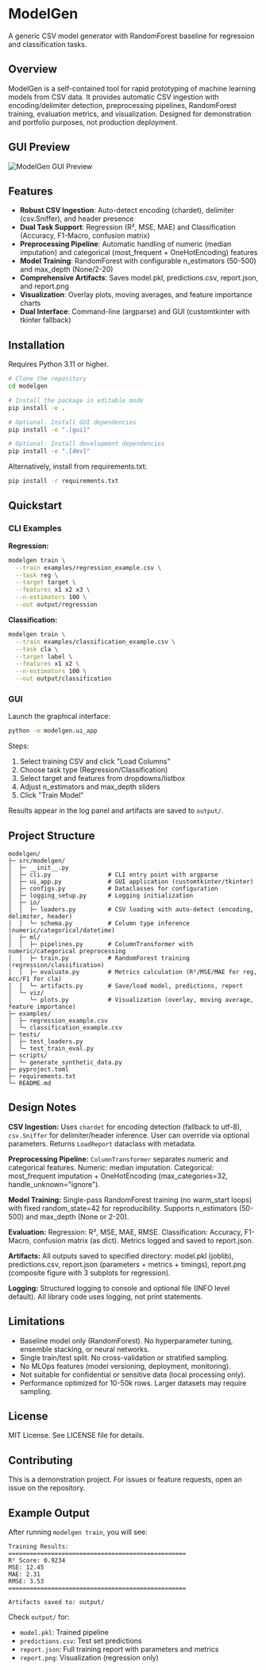 # ModelGen

A generic CSV model generator with RandomForest baseline for regression and classification tasks.

## Overview

ModelGen is a self-contained tool for rapid prototyping of machine learning models from CSV data. It provides automatic CSV ingestion with encoding/delimiter detection, preprocessing pipelines, RandomForest training, evaluation metrics, and visualization. Designed for demonstration and portfolio purposes, not production deployment.

## GUI Preview

![ModelGen GUI Preview](assets/GUIexample.png)

## Features

- **Robust CSV Ingestion**: Auto-detect encoding (chardet), delimiter (csv.Sniffer), and header presence
- **Dual Task Support**: Regression (R², MSE, MAE) and Classification (Accuracy, F1-Macro, confusion matrix)
- **Preprocessing Pipeline**: Automatic handling of numeric (median imputation) and categorical (most_frequent + OneHotEncoding) features
- **Model Training**: RandomForest with configurable n_estimators (50-500) and max_depth (None/2-20)
- **Comprehensive Artifacts**: Saves model.pkl, predictions.csv, report.json, and report.png
- **Visualization**: Overlay plots, moving averages, and feature importance charts
- **Dual Interface**: Command-line (argparse) and GUI (customtkinter with tkinter fallback)

## Installation

Requires Python 3.11 or higher.

```bash
# Clone the repository
cd modelgen

# Install the package in editable mode
pip install -e .

# Optional: Install GUI dependencies
pip install -e ".[gui]"

# Optional: Install development dependencies
pip install -e ".[dev]"
```

Alternatively, install from requirements.txt:

```bash
pip install -r requirements.txt
```

## Quickstart

### CLI Examples

**Regression:**
```bash
modelgen train \
  --train examples/regression_example.csv \
  --task reg \
  --target target \
  --features x1 x2 x3 \
  --n-estimators 100 \
  --out output/regression
```

**Classification:**
```bash
modelgen train \
  --train examples/classification_example.csv \
  --task cla \
  --target label \
  --features x1 x2 \
  --n-estimators 100 \
  --out output/classification
```

### GUI

Launch the graphical interface:

```bash
python -m modelgen.ui_app
```

Steps:
1. Select training CSV and click "Load Columns"
2. Choose task type (Regression/Classification)
3. Select target and features from dropdowns/listbox
4. Adjust n_estimators and max_depth sliders
5. Click "Train Model"

Results appear in the log panel and artifacts are saved to `output/`.

## Project Structure

```
modelgen/
├─ src/modelgen/
│  ├─ __init__.py
│  ├─ cli.py                # CLI entry point with argparse
│  ├─ ui_app.py             # GUI application (customtkinter/tkinter)
│  ├─ configs.py            # Dataclasses for configuration
│  ├─ logging_setup.py      # Logging initialization
│  ├─ io/
│  │  ├─ loaders.py         # CSV loading with auto-detect (encoding, delimiter, header)
│  │  └─ schema.py          # Column type inference (numeric/categorical/datetime)
│  ├─ ml/
│  │  ├─ pipelines.py       # ColumnTransformer with numeric/categorical preprocessing
│  │  ├─ train.py           # RandomForest training (regression/classification)
│  │  ├─ evaluate.py        # Metrics calculation (R²/MSE/MAE for reg, Acc/F1 for cla)
│  │  └─ artifacts.py       # Save/load model, predictions, report
│  └─ viz/
│     └─ plots.py           # Visualization (overlay, moving average, feature importance)
├─ examples/
│  ├─ regression_example.csv
│  └─ classification_example.csv
├─ tests/
│  ├─ test_loaders.py
│  └─ test_train_eval.py
├─ scripts/
│  └─ generate_synthetic_data.py
├─ pyproject.toml
├─ requirements.txt
└─ README.md
```

## Design Notes

**CSV Ingestion:**
Uses `chardet` for encoding detection (fallback to utf-8), `csv.Sniffer` for delimiter/header inference. User can override via optional parameters. Returns `LoadReport` dataclass with metadata.

**Preprocessing Pipeline:**
`ColumnTransformer` separates numeric and categorical features. Numeric: median imputation. Categorical: most_frequent imputation + OneHotEncoding (max_categories=32, handle_unknown="ignore").

**Model Training:**
Single-pass RandomForest training (no warm_start loops) with fixed random_state=42 for reproducibility. Supports n_estimators (50-500) and max_depth (None or 2-20).

**Evaluation:**
Regression: R², MSE, MAE, RMSE. Classification: Accuracy, F1-Macro, confusion matrix (as dict). Metrics logged and saved to report.json.

**Artifacts:**
All outputs saved to specified directory: model.pkl (joblib), predictions.csv, report.json (parameters + metrics + timings), report.png (composite figure with 3 subplots for regression).

**Logging:**
Structured logging to console and optional file (INFO level default). All library code uses logging, not print statements.

## Limitations

- Baseline model only (RandomForest). No hyperparameter tuning, ensemble stacking, or neural networks.
- Single train/test split. No cross-validation or stratified sampling.
- No MLOps features (model versioning, deployment, monitoring).
- Not suitable for confidential or sensitive data (local processing only).
- Performance optimized for 10-50k rows. Larger datasets may require sampling.

## License

MIT License. See LICENSE file for details.

## Contributing

This is a demonstration project. For issues or feature requests, open an issue on the repository.

## Example Output

After running `modelgen train`, you will see:

```
Training Results:
==================================================
R² Score: 0.9234
MSE: 12.45
MAE: 2.31
RMSE: 3.53
==================================================

Artifacts saved to: output/
```

Check `output/` for:
- `model.pkl`: Trained pipeline
- `predictions.csv`: Test set predictions
- `report.json`: Full training report with parameters and metrics
- `report.png`: Visualization (regression only)

